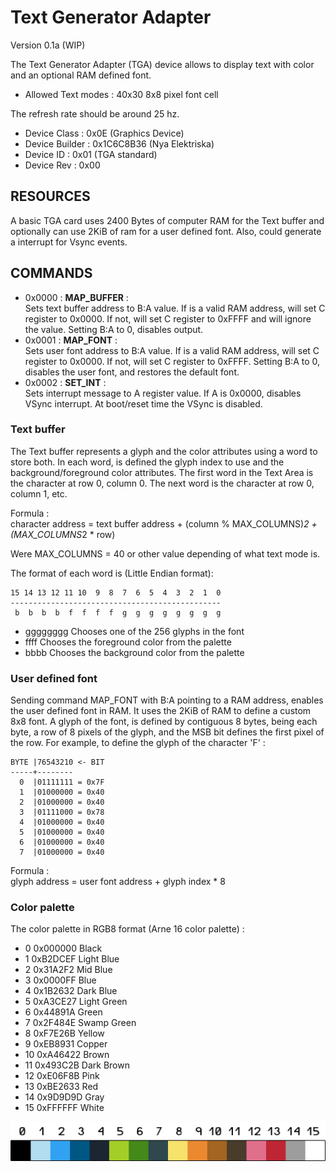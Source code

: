 Text Generator Adapter
=====================
Version 0.1a (WIP) 

The Text Generator Adapter (TGA) device allows to display text with color and 
an optional RAM defined font.

 - Allowed Text modes : 40x30 8x8 pixel font cell

The refresh rate should be around 25 hz.

 - Device Class    : 0x0E (Graphics Device)
 - Device Builder  : 0x1C6C8B36 (Nya Elektriska)
 - Device ID       : 0x01 (TGA standard) 
 - Device Rev      : 0x00  

RESOURCES
---------

A basic TGA card uses 2400 Bytes of computer RAM for the Text buffer and 
optionally can use 2KiB of ram for a user defined font. Also, could generate a 
interrupt for Vsync events.

COMMANDS
--------

 - 0x0000 : **MAP_BUFFER** :  
   Sets text buffer address to B:A value. If is a valid RAM address, will set 
   C register to 0x0000. If not, will set C register to 0xFFFF and will ignore 
   the value. Setting B:A to 0, disables output.
 - 0x0001 : **MAP_FONT** :  
   Sets user font address to B:A value. If is a valid RAM address, will set C
   register to 0x0000. If not, will set C register to 0xFFFF. Setting B:A to 0,
   disables the user font, and restores the default font.
 - 0x0002 : **SET_INT** :  
   Sets interrupt message to A register value. If A is 0x0000, disables VSync 
   interrupt. At boot/reset time the VSync is disabled.

### Text buffer

The Text buffer represents a glyph and the color attributes using a word to 
store both. In each word, is defined the glyph index to use and the 
background/foreground color attributes.
The first word in the Text Area is the character at row 0, column 0. The next
word is the character at row 0, column 1, etc.

Formula :  
    character address = 
    text buffer address + (column % MAX_COLUMNS)*2 + (MAX_COLUMNS*2 * row)

Were MAX_COLUMNS = 40 or other value depending of what text mode is.

The format of each word is (Little Endian format):

    15 14 13 12 11 10  9  8  7  6  5  4  3  2  1  0
    -----------------------------------------------
     b  b  b  b  f  f  f  f  g  g  g  g  g  g  g  g

 - gggggggg Chooses one of the 256 glyphs in the font
 - ffff Chooses the foreground color from the palette
 - bbbb Chooses the background color from the palette


### User defined font

Sending command MAP_FONT with B:A pointing to a RAM address, enables the user 
defined font in RAM. It uses the 2KiB of RAM to define a custom 8x8 font.
A glyph of the font, is defined by contiguous 8 bytes, being each byte, a row 
of 8 pixels of the glyph, and the MSB bit defines the first pixel of the row. 
For example, to define the glyph of the character 'F' :

    BYTE |76543210 <- BIT
    -----+--------
      0  |01111111 = 0x7F
      1  |01000000 = 0x40
      2  |01000000 = 0x40
      3  |01111000 = 0x78
      4  |01000000 = 0x40
      5  |01000000 = 0x40
      6  |01000000 = 0x40
      7  |01000000 = 0x40

Formula :  
    glyph address = user font address + glyph index * 8


### Color palette

The color palette in RGB8 format (Arne 16 color palette) : 

 - 0   0x000000 Black
 - 1   0xB2DCEF Light Blue
 - 2   0x31A2F2 Mid Blue
 - 3   0x0000FF Blue
 - 4   0x1B2632 Dark Blue
 - 5   0xA3CE27 Light Green
 - 6   0x44891A Green
 - 7   0x2F484E Swamp Green
 - 8   0xF7E26B Yellow 
 - 9   0xEB8931 Copper
 - 10  0xA46422 Brown
 - 11  0x493C2B Dark Brown
 - 12  0xE06F8B Pink
 - 13  0xBE2633 Red
 - 14  0x9D9D9D Gray
 - 15  0xFFFFFF White

![Palette](./palette.png "Palette")


